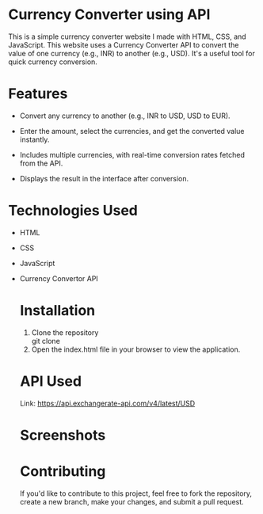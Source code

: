 # Currency Converter using API
This is a simple currency converter website I made with HTML, CSS, and JavaScript. This website uses a Currency Converter API to convert the value of one currency (e.g., INR) to another (e.g., USD). It's a useful tool for quick currency conversion.

# Features

* Convert any currency to another (e.g., INR to USD, USD to EUR).<br>

* Enter the amount, select the currencies, and get the converted value instantly.<br>

* Includes multiple currencies, with real-time conversion rates fetched from the API.<br>
* Displays the result in the interface after conversion.

# Technologies Used
* HTML<br>
* CSS<br>
* JavaScript<br>
* Currency Convertor API<br>

  # Installation
  1. Clone the repository<br>
  git clone 
  2. Open the index.html file in your browser to view the application.
 
  # API Used
  Link: https://api.exchangerate-api.com/v4/latest/USD
  # Screenshots
  # Contributing
  If you'd like to contribute to this project, feel free to fork the repository, create a new branch, make your changes, and submit a pull request.
  


     


